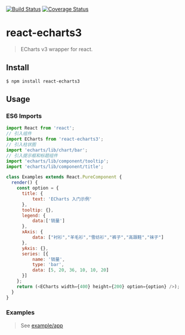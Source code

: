 [![Build Status](https://travis-ci.org/wmzy/react-echarts3.svg?branch=master)](https://travis-ci.org/wmzy/react-echarts3)
[![Coverage Status](https://coveralls.io/repos/github/wmzy/react-echarts3/badge.svg?branch=master)](https://coveralls.io/github/wmzy/react-echarts3?branch=master)
# react-echarts3 
> ECharts v3 wrapper for react.

## Install

```
$ npm install react-echarts3
```

## Usage

### ES6 Imports

```javascript
import React from 'react';
// 引入组件
import ECharts from 'react-echarts3';
// 引入柱状图
import 'echarts/lib/chart/bar';
// 引入提示框和标题组件
import 'echarts/lib/component/tooltip';
import 'echarts/lib/component/title';

class Examples extends React.PureComponent {
  render() {
    const option = {
      title: {
          text: 'ECharts 入门示例'
      },
      tooltip: {},
      legend: {
          data:['销量']
      },
      xAxis: {
          data: ["衬衫","羊毛衫","雪纺衫","裤子","高跟鞋","袜子"]
      },
      yAxis: {},
      series: [{
          name: '销量',
          type: 'bar',
          data: [5, 20, 36, 10, 10, 20]
      }]
    };
    return (<ECharts width={400} height={200} option={option} />);
  }
}

```


### Examples

> See [example/app](https://github.com/wmzy/react-echarts3/tree/master/example/app)

